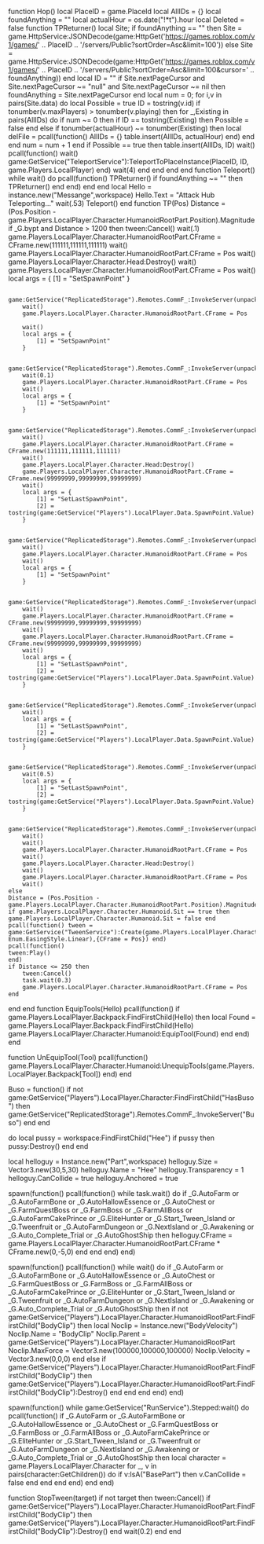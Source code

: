 function Hop()
	local PlaceID = game.PlaceId
	local AllIDs = {}
	local foundAnything = ""
	local actualHour = os.date("!*t").hour
	local Deleted = false
	function TPReturner()
		local Site;
		if foundAnything == "" then
			Site = game.HttpService:JSONDecode(game:HttpGet('https://games.roblox.com/v1/games/' .. PlaceID .. '/servers/Public?sortOrder=Asc&limit=100'))
		else
			Site = game.HttpService:JSONDecode(game:HttpGet('https://games.roblox.com/v1/games/' .. PlaceID .. '/servers/Public?sortOrder=Asc&limit=100&cursor=' .. foundAnything))
		end
		local ID = ""
		if Site.nextPageCursor and Site.nextPageCursor ~= "null" and Site.nextPageCursor ~= nil then
			foundAnything = Site.nextPageCursor
		end
		local num = 0;
		for i,v in pairs(Site.data) do
			local Possible = true
			ID = tostring(v.id)
			if tonumber(v.maxPlayers) > tonumber(v.playing) then
				for _,Existing in pairs(AllIDs) do
					if num ~= 0 then
						if ID == tostring(Existing) then
							Possible = false
						end
					else
						if tonumber(actualHour) ~= tonumber(Existing) then
							local delFile = pcall(function()
								AllIDs = {}
								table.insert(AllIDs, actualHour)
							end)
						end
					end
					num = num + 1
				end
				if Possible == true then
					table.insert(AllIDs, ID)
					wait()
					pcall(function()
						wait()
						game:GetService("TeleportService"):TeleportToPlaceInstance(PlaceID, ID, game.Players.LocalPlayer)
					end)
					wait(4)
				end
			end
		end
	end
	function Teleport() 
		while wait() do
			pcall(function()
				TPReturner()
				if foundAnything ~= "" then
					TPReturner()
				end
			end)
		end
	end
	local Hello = instance.new("Messange",workspace)
	Hello.Text = "Attack Hub Teleporting..."
	wait(.53)
	Teleport()
end
function TP(Pos)
	Distance = (Pos.Position - game.Players.LocalPlayer.Character.HumanoidRootPart.Position).Magnitude
	if _G.bypt and Distance > 1200 then
		tween:Cancel()
		wait(.1)
		game.Players.LocalPlayer.Character.HumanoidRootPart.CFrame = CFrame.new(111111,111111,111111)
		wait()
		game.Players.LocalPlayer.Character.HumanoidRootPart.CFrame = Pos
		wait()
		game.Players.LocalPlayer.Character.Head:Destroy()
		wait()
		game.Players.LocalPlayer.Character.HumanoidRootPart.CFrame = Pos
		wait()
		local args = {
			[1] = "SetSpawnPoint"
		}
		
		game:GetService("ReplicatedStorage").Remotes.CommF_:InvokeServer(unpack(args))
		wait()
		game.Players.LocalPlayer.Character.HumanoidRootPart.CFrame = Pos
		
		wait()
		local args = {
			[1] = "SetSpawnPoint"
		}
		
		game:GetService("ReplicatedStorage").Remotes.CommF_:InvokeServer(unpack(args))
		wait(0.1)
		game.Players.LocalPlayer.Character.HumanoidRootPart.CFrame = Pos
		wait()
		local args = {
			[1] = "SetSpawnPoint"
		}
		
		game:GetService("ReplicatedStorage").Remotes.CommF_:InvokeServer(unpack(args))
		wait()
		game.Players.LocalPlayer.Character.HumanoidRootPart.CFrame = CFrame.new(111111,111111,111111)
		wait()
		game.Players.LocalPlayer.Character.Head:Destroy()
		game.Players.LocalPlayer.Character.HumanoidRootPart.CFrame = CFrame.new(99999999,99999999,99999999)
		wait()
		local args = {
			[1] = "SetLastSpawnPoint",
			[2] = tostring(game:GetService("Players").LocalPlayer.Data.SpawnPoint.Value)
		}
		
		game:GetService("ReplicatedStorage").Remotes.CommF_:InvokeServer(unpack(args))
		wait()
		game.Players.LocalPlayer.Character.HumanoidRootPart.CFrame = Pos
		wait()
		local args = {
			[1] = "SetSpawnPoint"
		}
		
		game:GetService("ReplicatedStorage").Remotes.CommF_:InvokeServer(unpack(args))
		wait()
		game.Players.LocalPlayer.Character.HumanoidRootPart.CFrame = CFrame.new(99999999,99999999,99999999)
		wait()
		game.Players.LocalPlayer.Character.HumanoidRootPart.CFrame = CFrame.new(99999999,99999999,99999999)
		wait()
		local args = {
			[1] = "SetLastSpawnPoint",
			[2] = tostring(game:GetService("Players").LocalPlayer.Data.SpawnPoint.Value)
		}
		
		game:GetService("ReplicatedStorage").Remotes.CommF_:InvokeServer(unpack(args))
		wait()
		local args = {
			[1] = "SetLastSpawnPoint",
			[2] = tostring(game:GetService("Players").LocalPlayer.Data.SpawnPoint.Value)
		}
		
		game:GetService("ReplicatedStorage").Remotes.CommF_:InvokeServer(unpack(args))
		wait(0.5)
		local args = {
			[1] = "SetLastSpawnPoint",
			[2] = tostring(game:GetService("Players").LocalPlayer.Data.SpawnPoint.Value)
		}
		
		game:GetService("ReplicatedStorage").Remotes.CommF_:InvokeServer(unpack(args))
		wait()
		wait()
		game.Players.LocalPlayer.Character.HumanoidRootPart.CFrame = Pos
		wait()
		game.Players.LocalPlayer.Character.Head:Destroy()
		wait()
		game.Players.LocalPlayer.Character.HumanoidRootPart.CFrame = Pos
		wait()
	else
    Distance = (Pos.Position - game.Players.LocalPlayer.Character.HumanoidRootPart.Position).Magnitude
    if game.Players.LocalPlayer.Character.Humanoid.Sit == true then game.Players.LocalPlayer.Character.Humanoid.Sit = false end
    pcall(function() tween = game:GetService("TweenService"):Create(game.Players.LocalPlayer.Character.HumanoidRootPart,TweenInfo.new(Distance/190, Enum.EasingStyle.Linear),{CFrame = Pos}) end)
	pcall(function()
    tween:Play()
	end)
    if Distance <= 250 then
        tween:Cancel()
        task.wait(0.3)
        game.Players.LocalPlayer.Character.HumanoidRootPart.CFrame = Pos
    end
end
end
function EquipTools(Hello)
	pcall(function()
		if game.Players.LocalPlayer.Backpack:FindFirstChild(Hello) then 
			local Found = game.Players.LocalPlayer.Backpack:FindFirstChild(Hello) 
			game.Players.LocalPlayer.Character.Humanoid:EquipTool(Found) 
		end
	end)
end

function UnEquipTool(Tool)
    pcall(function()
    game.Players.LocalPlayer.Character.Humanoid:UnequipTools(game.Players.LocalPlayer.Backpack[Tool])
    end)
end

Buso = function()
    if not game:GetService("Players").LocalPlayer.Character:FindFirstChild("HasBuso") then
        game:GetService("ReplicatedStorage").Remotes.CommF_:InvokeServer("Buso")
    end
end

do
    local pussy = workspace:FindFirstChild("Hee")
    if pussy then
        pussy:Destroy()
    end
end

local helloguy = Instance.new("Part",workspace)
helloguy.Size = Vector3.new(30,5,30)
helloguy.Name = "Hee"
helloguy.Transparency = 1
helloguy.CanCollide = true
helloguy.Anchored = true

spawn(function()
    pcall(function()
        while task.wait() do
            if _G.AutoFarm or _G.AutoFarmBone or _G.AutoHallowEssence  or _G.AutoChest or _G.FarmQuestBoss or _G.FarmBoss or _G.FarmAllBoss or _G.AutoFarmCakePrince or _G.EliteHunter or _G.Start_Tween_Island or _G.Tweenfruit or _G.AutoFarmDungeon or _G.NextIsland or  _G.Awakening or _G.Auto_Complete_Trial or _G.AutoGhostShip then
                helloguy.CFrame = game.Players.LocalPlayer.Character.HumanoidRootPart.CFrame * CFrame.new(0,-5,0)
            end
        end
    end)
end)

spawn(function()
	pcall(function()
		while wait() do
			if _G.AutoFarm or _G.AutoFarmBone or _G.AutoHallowEssence  or _G.AutoChest or _G.FarmQuestBoss or _G.FarmBoss or _G.FarmAllBoss or _G.AutoFarmCakePrince or _G.EliteHunter or _G.Start_Tween_Island or _G.Tweenfruit or _G.AutoFarmDungeon or _G.NextIsland or  _G.Awakening or _G.Auto_Complete_Trial or _G.AutoGhostShip then
				if not game:GetService("Players").LocalPlayer.Character.HumanoidRootPart:FindFirstChild("BodyClip") then
					local Noclip = Instance.new("BodyVelocity")
					Noclip.Name = "BodyClip"
					Noclip.Parent = game:GetService("Players").LocalPlayer.Character.HumanoidRootPart
					Noclip.MaxForce = Vector3.new(100000,100000,100000)
					Noclip.Velocity = Vector3.new(0,0,0)
				end
            else
                if game:GetService("Players").LocalPlayer.Character.HumanoidRootPart:FindFirstChild("BodyClip") then
                    game:GetService("Players").LocalPlayer.Character.HumanoidRootPart:FindFirstChild("BodyClip"):Destroy()
                end
			end
		end
	end)
end)

spawn(function()
    while game:GetService("RunService").Stepped:wait() do
		pcall(function()
        	if _G.AutoFarm or _G.AutoFarmBone or _G.AutoHallowEssence or _G.AutoChest or _G.FarmQuestBoss or _G.FarmBoss or _G.FarmAllBoss or _G.AutoFarmCakePrince or _G.EliteHunter or _G.Start_Tween_Island or _G.Tweenfruit or _G.AutoFarmDungeon or _G.NextIsland or  _G.Awakening or _G.Auto_Complete_Trial or _G.AutoGhostShip then
				local character = game.Players.LocalPlayer.Character
				for _, v in pairs(character:GetChildren()) do
					if v:IsA("BasePart") then
						v.CanCollide = false
					end
				end
			end
        end)
    end
end)

function StopTween(target)
	if not target then
		tween:Cancel()
		if game:GetService("Players").LocalPlayer.Character.HumanoidRootPart:FindFirstChild("BodyClip") then
			game:GetService("Players").LocalPlayer.Character.HumanoidRootPart:FindFirstChild("BodyClip"):Destroy()
		end
		wait(0.2)
	end
end
